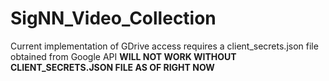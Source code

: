 # SigNN_Video_Collection

Current implementation of GDrive access requires a client_secrets.json file obtained from Google API 
**WILL NOT WORK WITHOUT CLIENT_SECRETS.JSON FILE AS OF RIGHT NOW**
